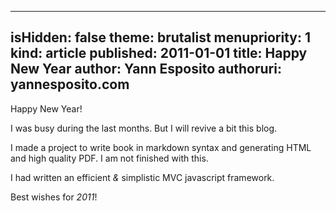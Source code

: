 -----
isHidden:       false
theme: brutalist
menupriority:   1
kind:           article
published: 2011-01-01
title: Happy New Year
author: Yann Esposito
authoruri: yannesposito.com
-----

Happy New Year!

I was busy during the last months. 
But I will revive a bit this blog.

I made a project to write book in markdown syntax and generating HTML and high quality PDF. I am not finished with this.

I had written an efficient _&_ simplistic MVC javascript framework.

Best wishes for _2011_!
